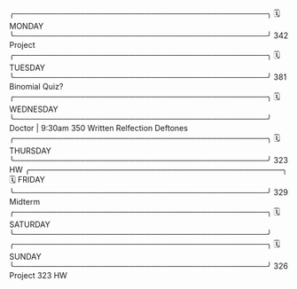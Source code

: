 ╭──────────────────────────────────────────────╮
  🗓️  MONDAY 
╰──────────────────────────────────────────────╯
342 Project
╭──────────────────────────────────────────────╮
  🗓️  TUESDAY
╰──────────────────────────────────────────────╯
381 Binomial Quiz?
╭──────────────────────────────────────────────╮
  🗓️  WEDNESDAY 
╰──────────────────────────────────────────────╯
Doctor | 9:30am
350 Written Relfection
Deftones
╭──────────────────────────────────────────────╮
  🗓️  THURSDAY
╰──────────────────────────────────────────────╯
323 HW
╭──────────────────────────────────────────────╮
  🗓️  FRIDAY 
╰──────────────────────────────────────────────╯
329 Midterm
╭──────────────────────────────────────────────╮
  🗓️  SATURDAY 
╰──────────────────────────────────────────────╯
╭──────────────────────────────────────────────╮
  🗓️  SUNDAY 
╰──────────────────────────────────────────────╯
326 Project
323 HW

